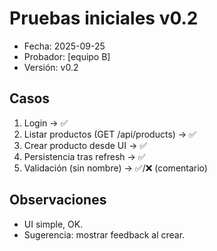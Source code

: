 # Pruebas iniciales v0.2
- Fecha: 2025-09-25
- Probador: [equipo B]
- Versión: v0.2

## Casos
1) Login → ✅
2) Listar productos (GET /api/products) → ✅
3) Crear producto desde UI → ✅
4) Persistencia tras refresh → ✅
5) Validación (sin nombre) → ✅/❌ (comentario)

## Observaciones
- UI simple, OK.
- Sugerencia: mostrar feedback al crear.

